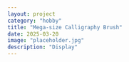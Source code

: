 ```yaml
---
layout: project
category: "hobby"
title: "Mega-size Calligraphy Brush"
date: 2025-03-20
image: "placeholder.jpg"
description: "Display"
---
```

